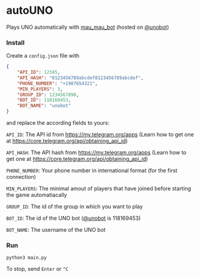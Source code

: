 # autoUNO
Plays UNO automatically with [mau_mau_bot](https://github.com/jh0ker/mau_mau_bot) (hosted on [@unobot](https://t.me/unobot))

### Install
Create a `config.json` file with
```json
{
	"API_ID": 12345,
	"API_HASH": "0123456789abcdef0123456789abcdef",
	"PHONE_NUMBER": "+1987654321",
	"MIN_PLAYERS": 3,
	"GROUP_ID": 1234567890,
	"BOT_ID": 118169453,
	"BOT_NAME": "unobot"
}
```
and replace the according fields to yours:

`API_ID`: The API id from https://my.telegram.org/apps (Learn how to get one at https://core.telegram.org/api/obtaining_api_id)

`API_HASH`: The API hash from https://my.telegram.org/apps (Learn how to get one at https://core.telegram.org/api/obtaining_api_id)

`PHONE_NUMBER`: Your phone number in international format (for the first connection)

`MIN_PLAYERS`: The minimal amout of players that have joined before starting the game automatiacally

`GROUP_ID`: The id of the group in which you want to play

`BOT_ID`: The id of the UNO bot ([@unobot](https://t.me/unobot) is 118169453)

`BOT_NAME`: The username of the UNO bot

### Run
`python3 main.py`

To stop, send `Enter` or `^C`
